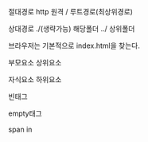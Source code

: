 절대경로
http 원격
/ 루트경로(최상위경로)

상대경로
./(생략가능)  해당폴더
../ 상위폴더

브라우저는 기본적으로
index.html을 찾는다.


부모요소
상위요소

자식요소
하위요소

빈태그

empty태그


span 
in